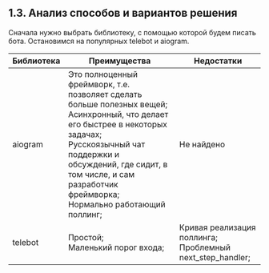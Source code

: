 ## 1.3. Анализ способов и вариантов решения
Сначала нужно выбрать библиотеку, с помощью которой будем писать бота.
Остановимся на популярных telebot и aiogram.

| Библиотека | Преимущества | Недостатки |
|--------|----------|--------------|  
| aiogram | Это полноценный фреймворк, т.е. позволяет сделать больше полезных вещей; <br>Aсинхронный, что делает его быстрее в некоторых задачах;  <br> Русскоязычный чат поддержки и обсуждений, где сидит, в том числе, и сам разработчик фреймворка; <br> Hормально работающий поллинг;| Не найдено |
| telebot | Простой; <br>Маленький порог входа;| Кривая реализация поллинга; <br> Проблемный next_step_handler; |
